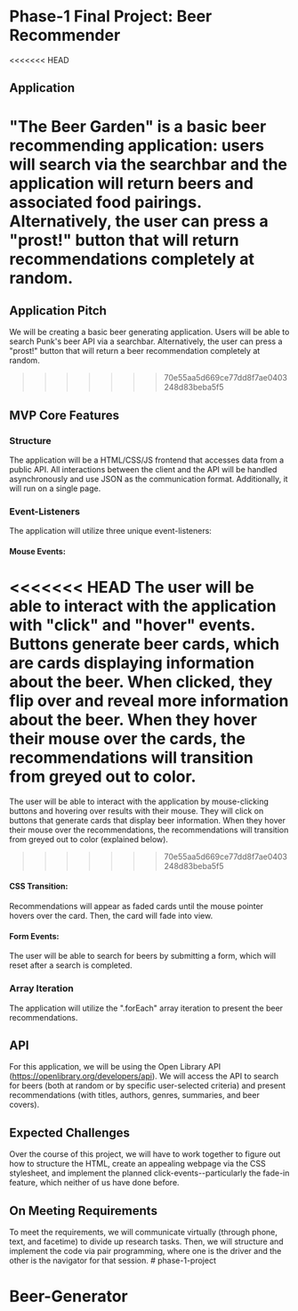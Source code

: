 # Phase-1 Final Project: Beer Recommender

<<<<<<< HEAD
## Application
"The Beer Garden" is a basic beer recommending application: users will search via the searchbar and the application will return beers and associated food pairings. Alternatively, the user can press a "prost!" button that will return recommendations completely at random. 
=======
## Application Pitch
We will be creating a basic beer generating application. Users will be able to search Punk's beer API via a searchbar. Alternatively, the user can press a "prost!" button that will return a beer recommendation completely at random. 
>>>>>>> 70e55aa5d669ce77dd8f7ae0403248d83beba5f5

## MVP Core Features

### Structure
The application will be a HTML/CSS/JS frontend that accesses data from a public API. All interactions between the client and the API will be handled asynchronously and use JSON as the communication format. Additionally, it will run on a single page. 

### Event-Listeners
The application will utilize three unique event-listeners:

#### Mouse Events: 
<<<<<<< HEAD
The user will be able to interact with the application with "click" and "hover" events. Buttons generate beer cards, which are cards displaying information about the beer. When clicked, they flip over and reveal more information about the beer. When they hover their mouse over the cards, the recommendations will transition from greyed out to color.
=======
The user will be able to interact with the application by mouse-clicking buttons and hovering over results with their mouse. They will click on buttons that generate cards that display beer information. When they hover their mouse over the recommendations, the recommendations will transition from greyed out to color (explained below). 
>>>>>>> 70e55aa5d669ce77dd8f7ae0403248d83beba5f5

#### CSS Transition: 
Recommendations will appear as faded cards until the mouse pointer hovers over the card. Then, the card will fade into view.

#### Form Events: 
The user will be able to search for beers by submitting a form, which will reset after a search is completed. 

### Array Iteration
The application will utilize the ".forEach" array iteration to present the beer recommendations. 

## API
For this application, we will be using the Open Library API (https://openlibrary.org/developers/api). We will access the API to search for beers (both at random or by specific user-selected criteria) and present recommendations (with titles, authors, genres, summaries, and beer covers).

## Expected Challenges
Over the course of this project, we will have to work together to figure out how to structure the HTML, create an appealing webpage via the CSS stylesheet, and implement the planned click-events--particularly the fade-in feature, which neither of us have done before.

## On Meeting Requirements
To meet the requirements, we will communicate virtually (through phone, text, and facetime) to divide up research tasks. Then, we will structure and implement the code via pair programming, where one is the driver and the other is the navigator for that session. # phase-1-project
# Beer-Generator
